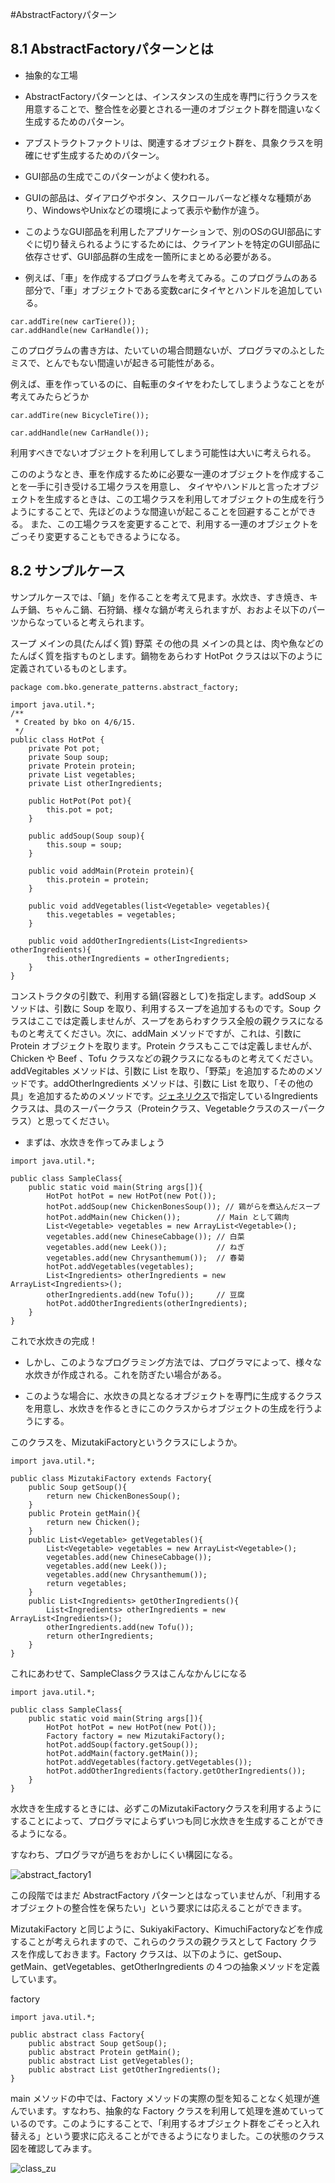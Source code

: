 #AbstractFactoryパターン

## 8.1 AbstractFactoryパターンとは

- 抽象的な工場
- AbstractFactoryパターンとは、インスタンスの生成を専門に行うクラスを用意することで、整合性を必要とされる一連のオブジェクト群を間違いなく生成するためのパターン。

- アブストラクトファクトリは、関連するオブジェクト群を、具象クラスを明確にせず生成するためのパターン。
- GUI部品の生成でこのパターンがよく使われる。
- GUIの部品は、ダイアログやボタン、スクロールバーなど様々な種類があり、WindowsやUnixなどの環境によって表示や動作が違う。

- このようなGUI部品を利用したアプリケーションで、別のOSのGUI部品にすぐに切り替えられるようにするためには、クライアントを特定のGUI部品に依存させず、GUI部品群の生成を一箇所にまとめる必要がある。


- 例えば、「車」を作成するプログラムを考えてみる。このプログラムのある部分で、「車」オブジェクトである変数carにタイヤとハンドルを追加している。


```
car.addTire(new carTiere());
car.addHandle(new CarHandle());
```

 このプログラムの書き方は、たいていの場合問題ないが、プログラマのふとしたミスで、とんでもない間違いが起きる可能性がある。
 
 例えば、車を作っているのに、自転車のタイヤをわたしてしまうようなことをが考えてみたらどうか
 
 ```
car.addTire(new BicycleTire());
 
car.addHandle(new CarHandle());

 ```
 
 利用すべきでないオブジェクトを利用してしまう可能性は大いに考えられる。
 
 こののようなとき、車を作成するために必要な一連のオブジェクトを作成することを一手に引き受ける工場クラスを用意し、
 タイヤやハンドルと言ったオブジェクトを生成するときは、この工場クラスを利用してオブジェクトの生成を行うようにすることで、先ほどのような間違いが起こることを回避することができる。
 また、この工場クラスを変更することで、利用する一連のオブジェクトをごっそり変更することもできるようになる。
 
 
 
## 8.2 サンプルケース
サンプルケースでは、「鍋」を作ることを考えて見ます。水炊き、すき焼き、キムチ鍋、ちゃんこ鍋、石狩鍋、様々な鍋が考えられますが、おおよそ以下のパーツからなっていると考えられます。

スープ
メインの具(たんぱく質)
野菜
その他の具
メインの具とは、肉や魚などのたんぱく質を指すものとします。鍋物をあらわす HotPot クラスは以下のように定義されているものとします。


```
package com.bko.generate_patterns.abstract_factory;

import java.util.*;
/**
 * Created by bko on 4/6/15.
 */
public class HotPot {
    private Pot pot;
    private Soup soup;
    private Protein protein;
    private List vegetables;
    private List otherIngredients;

    public HotPot(Pot pot){
        this.pot = pot;
    }

    public addSoup(Soup soup){
        this.soup = soup;
    }

    public void addMain(Protein protein){
        this.protein = protein;
    }

    public void addVegetables(list<Vegetable> vegetables){
        this.vegetables = vegetables;
    }

    public void addOtherIngredients(List<Ingredients> otherIngredients){
        this.otherIngredients = otherIngredients;
    }
}

```

コンストラクタの引数で、利用する鍋(容器として)を指定します。addSoup メソッドは、引数に Soup を取り、利用するスープを追加するものです。Soup クラスはここでは定義しませんが、スープをあらわすクラス全般の親クラスになるものと考えてください。次に、addMain メソッドですが、これは、引数に Protein オブジェクトを取ります。Protein クラスもここでは定義しませんが、Chicken や Beef 、Tofu クラスなどの親クラスになるものと考えてください。addVegitables メソッドは、引数に List を取り、「野菜」を追加するためのメソッドです。addOtherIngredients メソッドは、引数に List を取り、「その他の具」を追加するためのメソッドです。[ジェネリクス](http://d.hatena.ne.jp/Nagise/20101105/1288938415)で指定しているIngredientsクラスは、具のスーパークラス（Proteinクラス、Vegetableクラスのスーパークラス）と思ってください。

- まずは、水炊きを作ってみましょう

```
import java.util.*;
 
public class SampleClass{
    public static void main(String args[]){
        HotPot hotPot = new HotPot(new Pot());
        hotPot.addSoup(new ChickenBonesSoup()); // 鶏がらを煮込んだスープ
        hotPot.addMain(new Chicken());        // Main として鶏肉
        List<Vegetable> vegetables = new ArrayList<Vegetable>();
        vegetables.add(new ChineseCabbage()); // 白菜
        vegetables.add(new Leek());           // ねぎ
        vegetables.add(new Chrysanthemum());  // 春菊
        hotPot.addVegetables(vegetables);
        List<Ingredients> otherIngredients = new ArrayList<Ingredients>();
        otherIngredients.add(new Tofu());     // 豆腐
        hotPot.addOtherIngredients(otherIngredients);
    }
}
```

これで水炊きの完成！

- しかし、このようなプログラミング方法では、プログラマによって、様々な水炊きが作成される。これを防ぎたい場合がある。

- このような場合に、水炊きの具となるオブジェクトを専門に生成するクラスを用意し、水炊きを作るときにこのクラスからオブジェクトの生成を行うようにする。

このクラスを、MizutakiFactoryというクラスにしようか。



```
import java.util.*;
 
public class MizutakiFactory extends Factory{
    public Soup getSoup(){
        return new ChickenBonesSoup();
    }
    public Protein getMain(){
        return new Chicken();
    }
    public List<Vegetable> getVegetables(){
        List<Vegetable> vegetables = new ArrayList<Vegetable>();
        vegetables.add(new ChineseCabbage());
        vegetables.add(new Leek());
        vegetables.add(new Chrysanthemum());
        return vegetables;
    }
    public List<Ingredients> getOtherIngredients(){
        List<Ingredients> otherIngredients = new ArrayList<Ingredients>();
        otherIngredients.add(new Tofu());
        return otherIngredients;
    }
}

```



これにあわせて、SampleClassクラスはこんなかんじになる
```
import java.util.*;
 
public class SampleClass{
    public static void main(String args[]){
        HotPot hotPot = new HotPot(new Pot());
        Factory factory = new MizutakiFactory();
        hotPot.addSoup(factory.getSoup());
        hotPot.addMain(factory.getMain());
        hotPot.addVegetables(factory.getVegetables());
        hotPot.addOtherIngredients(factory.getOtherIngredients());
    }
}
```

水炊きを生成するときには、必ずこのMizutakiFactoryクラスを利用するようにすることによって、プログラマによらずいつも同じ水炊きを生成することができるようになる。

すなわち、プログラマが過ちをおかしにくい構図になる。

![abstract_factory1](../img/abstract_factory/abstractFactory1.gif)

この段階ではまだ AbstractFactory パターンとはなっていませんが、「利用するオブジェクトの整合性を保ちたい」という要求には応えることができます。

MizutakiFactory と同じように、SukiyakiFactory、KimuchiFactoryなどを作成することが考えられますので、これらのクラスの親クラスとして Factory クラスを作成しておきます。Factory クラスは、以下のように、getSoup、getMain、getVegetables、getOtherIngredients の４つの抽象メソッドを定義しています。

factory
```
import java.util.*;
 
public abstract class Factory{
    public abstract Soup getSoup();
    public abstract Protein getMain();
    public abstract List getVegetables();
    public abstract List getOtherIngredients();
}
```

main メソッドの中では、Factory メソッドの実際の型を知ることなく処理が進んでいます。すなわち、抽象的な Factory クラスを利用して処理を進めていっているのです。このようにすることで、「利用するオブジェクト群をごそっと入れ替える」という要求に応えることができるようになりました。この状態のクラス図を確認してみます。

![class_zu](../img/abstract_factory/abstractFactory2.gif)









